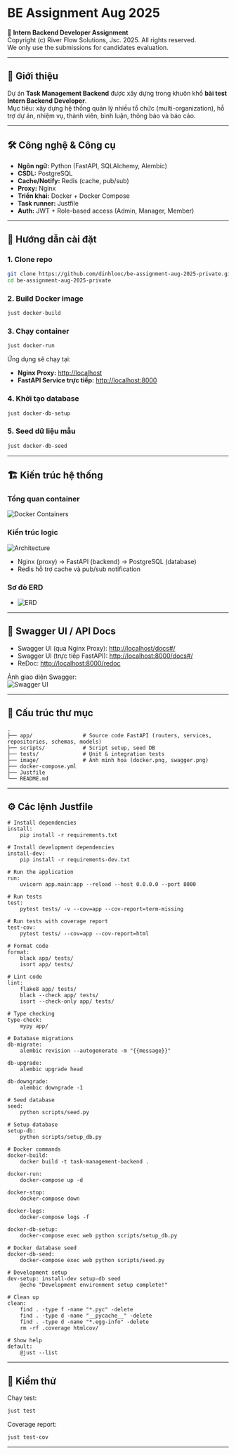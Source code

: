 # BE Assignment Aug 2025

📑 **Intern Backend Developer Assignment**  
Copyright (c) River Flow Solutions, Jsc. 2025. All rights reserved.  
We only use the submissions for candidates evaluation.

---

## 🚀 Giới thiệu

Dự án **Task Management Backend** được xây dựng trong khuôn khổ **bài test Intern Backend Developer**.  
Mục tiêu: xây dựng hệ thống quản lý nhiều tổ chức (multi-organization), hỗ trợ dự án, nhiệm vụ, thành viên, bình luận, thông báo và báo cáo.  

---

## 🛠️ Công nghệ & Công cụ

- **Ngôn ngữ:** Python (FastAPI, SQLAlchemy, Alembic)  
- **CSDL:** PostgreSQL  
- **Cache/Notify:** Redis (cache, pub/sub)  
- **Proxy:** Nginx  
- **Triển khai:** Docker + Docker Compose  
- **Task runner:** Justfile  
- **Auth:** JWT + Role-based access (Admin, Manager, Member)  

---

## 🔧 Hướng dẫn cài đặt

### 1. Clone repo

```bash
git clone https://github.com/dinhlooc/be-assignment-aug-2025-private.git
cd be-assignment-aug-2025-private
```

### 2. Build Docker image

```bash
just docker-build
```

### 3. Chạy container

```bash
just docker-run
```

Ứng dụng sẽ chạy tại:

- **Nginx Proxy:** [http://localhost](http://localhost)  
- **FastAPI Service trực tiếp:** [http://localhost:8000](http://localhost:8000)  

### 4. Khởi tạo database

```bash
just docker-db-setup
```

### 5. Seed dữ liệu mẫu

```bash
just docker-db-seed
```

---

## 🏗️ Kiến trúc hệ thống

### Tổng quan container

![Docker Containers](img/docker.png)

### Kiến trúc logic

![Architecture](img/system_design_diagram.png)

- Nginx (proxy) → FastAPI (backend) → PostgreSQL (database)  
- Redis hỗ trợ cache và pub/sub notification  

### Sơ đò ERD
- ![ERD](img/ERD.png)   

---

## 📖 Swagger UI / API Docs

- Swagger UI (qua Nginx Proxy): [http://localhost/docs#/](http://localhost/docs#/)  
- Swagger UI (trực tiếp FastAPI): [http://localhost:8000/docs#/](http://localhost:8000/docs#/)  
- ReDoc: [http://localhost:8000/redoc](http://localhost:8000/redoc)  

Ảnh giao diện Swagger:  
![Swagger UI](img/swagger.png)  

---

## 📂 Cấu trúc thư mục

```
.
├── app/                # Source code FastAPI (routers, services, repositories, schemas, models)
├── scripts/            # Script setup, seed DB
├── tests/              # Unit & integration tests
├── image/              # Ảnh minh họa (docker.png, swagger.png)
├── docker-compose.yml
├── Justfile
└── README.md
```

---

## ⚙️ Các lệnh Justfile

```make
# Install dependencies
install:
    pip install -r requirements.txt

# Install development dependencies
install-dev:
    pip install -r requirements-dev.txt

# Run the application
run:
    uvicorn app.main:app --reload --host 0.0.0.0 --port 8000

# Run tests
test:
    pytest tests/ -v --cov=app --cov-report=term-missing

# Run tests with coverage report
test-cov:
    pytest tests/ --cov=app --cov-report=html

# Format code
format:
    black app/ tests/
    isort app/ tests/

# Lint code
lint:
    flake8 app/ tests/
    black --check app/ tests/
    isort --check-only app/ tests/

# Type checking
type-check:
    mypy app/

# Database migrations
db-migrate:
    alembic revision --autogenerate -m "{{message}}"

db-upgrade:
    alembic upgrade head

db-downgrade:
    alembic downgrade -1

# Seed database
seed:
    python scripts/seed.py

# Setup database
setup-db:
    python scripts/setup_db.py

# Docker commands
docker-build:
    docker build -t task-management-backend .

docker-run:
    docker-compose up -d

docker-stop:
    docker-compose down

docker-logs:
    docker-compose logs -f

docker-db-setup:
    docker-compose exec web python scripts/setup_db.py

# Docker database seed
docker-db-seed:
    docker-compose exec web python scripts/seed.py

# Development setup
dev-setup: install-dev setup-db seed
    @echo "Development environment setup complete!"

# Clean up
clean:
    find . -type f -name "*.pyc" -delete
    find . -type d -name "__pycache__" -delete
    find . -type d -name "*.egg-info" -delete
    rm -rf .coverage htmlcov/

# Show help
default:
    @just --list
```

---

## 🧪 Kiểm thử

Chạy test:

```bash
just test
```

Coverage report:

```bash
just test-cov
```

---

